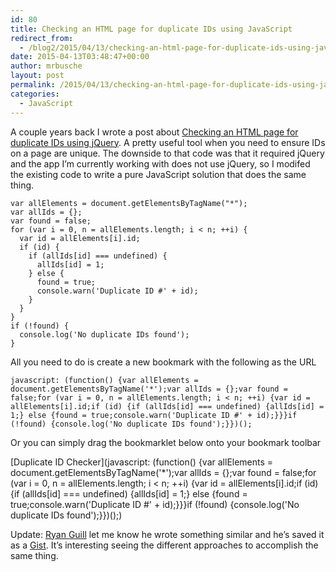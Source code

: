 ```yaml
---
id: 80
title: Checking an HTML page for duplicate IDs using JavaScript
redirect_from:
  - /blog2/2015/04/13/checking-an-html-page-for-duplicate-ids-using-javascript/
date: 2015-04-13T03:48:47+00:00
author: mrbusche
layout: post
permalink: /2015/04/13/checking-an-html-page-for-duplicate-ids-using-javascript/
categories:
  - JavaScript
---
```


A couple years back I wrote a post about [Checking an HTML page for duplicate IDs using jQuery](https://mrbusche.com/blog/index.cfm/2013/5/10/Checking-HTML-page-for-duplicate-IDs-using-jQuery). A pretty useful tool when you need to ensure IDs on a page are unique. The downside to that code was that it required jQuery and the app I&#8217;m currently working with does not use jQuery, so I modifed the existing code to write a pure JavaScript solution that does the same thing.

    var allElements = document.getElementsByTagName("*");
    var allIds = {};
    var found = false;
    for (var i = 0, n = allElements.length; i < n; ++i) {
      var id = allElements[i].id;
      if (id) {
        if (allIds[id] === undefined) {
          allIds[id] = 1;
        } else {
          found = true;
          console.warn('Duplicate ID #' + id);
        }
      }
    }
    if (!found) {
      console.log('No duplicate IDs found');
    }

All you need to do is create a new bookmark with the following as the URL

    javascript: (function() {var allElements = document.getElementsByTagName('*');var allIds = {};var found = false;for (var i = 0, n = allElements.length; i < n; ++i) {var id = allElements[i].id;if (id) {if (allIds[id] === undefined) {allIds[id] = 1;} else {found = true;console.warn('Duplicate ID #' + id);}}}if (!found) {console.log('No duplicate IDs found');}})();

Or you can simply drag the bookmarklet below onto your bookmark toolbar

[Duplicate ID Checker](javascript: (function() {var allElements = document.getElementsByTagName('\*');var allIds = {};var found = false;for (var i = 0, n = allElements.length; i < n; ++i) {var id = allElements[i].id;if (id) {if (allIds[id] === undefined) {allIds[id] = 1;} else {found = true;console.warn('Duplicate ID #' + id);}}}if (!found) {console.log('No duplicate IDs found');}})();)

Update: [Ryan Guill](https://twitter.com/ryanguill) let me know he wrote something similar and he&#8217;s saved it as a [Gist](https://gist.github.com/ryanguill/36af48201e6d68dbbbe3/). It&#8217;s interesting seeing the different approaches to accomplish the same thing.
